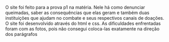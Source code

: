 O site foi feito para a prova p1 na matéria. Nele há como denunciar queimadas, saber as consequências que elas geram e também duas instituições que ajudam no combate e seus respectivos canais de doações. O site foi desenvolvido através do html e css. As dificuldades enfrentadas foram com as fotos, pois não consegui coloca-las exatamente na direção dos parágrafos
